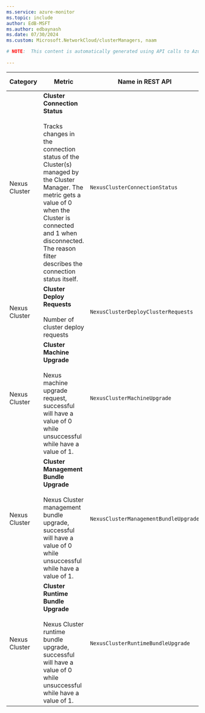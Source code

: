 ```yaml
---
ms.service: azure-monitor
ms.topic: include
author: EdB-MSFT
ms.author: edbaynash
ms.date: 07/30/2024
ms.custom: Microsoft.NetworkCloud/clusterManagers, naam

# NOTE:  This content is automatically generated using API calls to Azure. Any edits made on these files will be overwritten in the next run of the script. 
 
---
```



|Category|Metric|Name in REST API|Unit|Aggregation|Dimensions|Time Grains|DS Export|
|---|---|---|---|---|---|---|---|
|Nexus Cluster|**Cluster Connection Status**<br><br>Tracks changes in the connection status of the Cluster(s) managed by the Cluster Manager. The metric gets a value of 0 when the Cluster is connected and 1 when disconnected. The reason filter describes the connection status itself. |`NexusClusterConnectionStatus` |Count |Average |`clusterName`, `reason`|PT1M |No|
|Nexus Cluster|**Cluster Deploy Requests**<br><br>Number of cluster deploy requests |`NexusClusterDeployClusterRequests` |Count |Average |`clusterVersion`|PT1M |No|
|Nexus Cluster|**Cluster Machine Upgrade**<br><br>Nexus machine upgrade request, successful will have a value of 0 while unsuccessful while have a value of 1. |`NexusClusterMachineUpgrade` |Count |Average |`clusterName`, `clusterVersion`, `result`, `upgradedFromVersion`, `upgradedToVersion`, `upgradeStrategy`|PT1M |No|
|Nexus Cluster|**Cluster Management Bundle Upgrade**<br><br>Nexus Cluster management bundle upgrade, successful will have a value of 0 while unsuccessful while have a value of 1. |`NexusClusterManagementBundleUpgrade` |Count |Average |`clusterName`, `clusterVersion`, `result`, `upgradedFromVersion`, `upgradedToVersion`|PT1M |No|
|Nexus Cluster|**Cluster Runtime Bundle Upgrade**<br><br>Nexus Cluster runtime bundle upgrade, successful will have a value of 0 while unsuccessful while have a value of 1. |`NexusClusterRuntimeBundleUpgrade` |Count |Average |`clusterName`, `clusterVersion`, `result`, `upgradedFromVersion`, `upgradedToVersion`|PT1M |No|